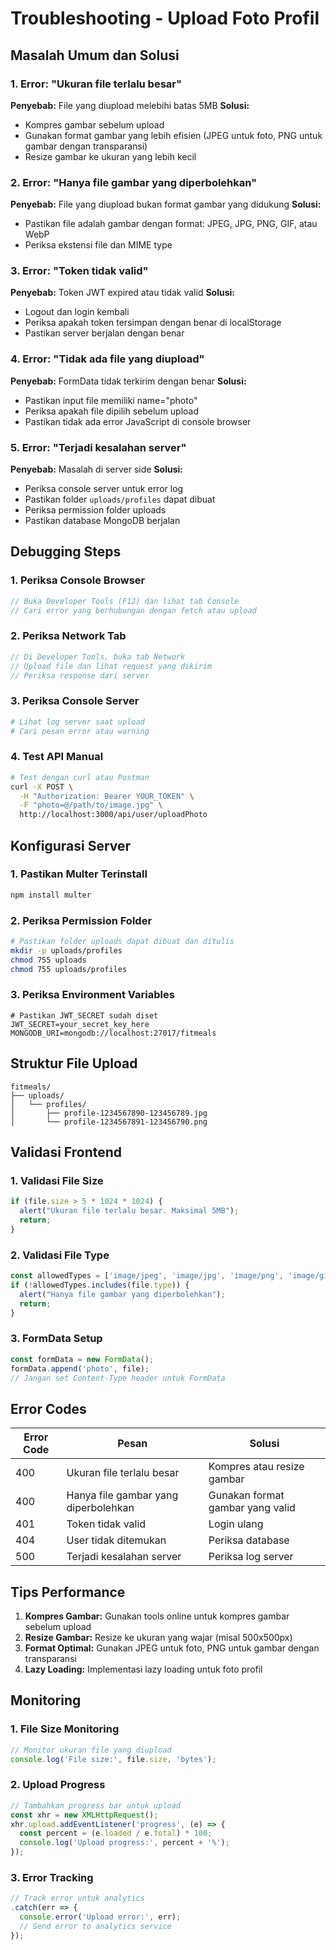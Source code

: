 # Troubleshooting - Upload Foto Profil

## Masalah Umum dan Solusi

### 1. Error: "Ukuran file terlalu besar"
**Penyebab:** File yang diupload melebihi batas 5MB
**Solusi:** 
- Kompres gambar sebelum upload
- Gunakan format gambar yang lebih efisien (JPEG untuk foto, PNG untuk gambar dengan transparansi)
- Resize gambar ke ukuran yang lebih kecil

### 2. Error: "Hanya file gambar yang diperbolehkan"
**Penyebab:** File yang diupload bukan format gambar yang didukung
**Solusi:**
- Pastikan file adalah gambar dengan format: JPEG, JPG, PNG, GIF, atau WebP
- Periksa ekstensi file dan MIME type

### 3. Error: "Token tidak valid"
**Penyebab:** Token JWT expired atau tidak valid
**Solusi:**
- Logout dan login kembali
- Periksa apakah token tersimpan dengan benar di localStorage
- Pastikan server berjalan dengan benar

### 4. Error: "Tidak ada file yang diupload"
**Penyebab:** FormData tidak terkirim dengan benar
**Solusi:**
- Pastikan input file memiliki name="photo"
- Periksa apakah file dipilih sebelum upload
- Pastikan tidak ada error JavaScript di console browser

### 5. Error: "Terjadi kesalahan server"
**Penyebab:** Masalah di server side
**Solusi:**
- Periksa console server untuk error log
- Pastikan folder `uploads/profiles` dapat dibuat
- Periksa permission folder uploads
- Pastikan database MongoDB berjalan

## Debugging Steps

### 1. Periksa Console Browser
```javascript
// Buka Developer Tools (F12) dan lihat tab Console
// Cari error yang berhubungan dengan fetch atau upload
```

### 2. Periksa Network Tab
```javascript
// Di Developer Tools, buka tab Network
// Upload file dan lihat request yang dikirim
// Periksa response dari server
```

### 3. Periksa Console Server
```bash
# Lihat log server saat upload
# Cari pesan error atau warning
```

### 4. Test API Manual
```bash
# Test dengan curl atau Postman
curl -X POST \
  -H "Authorization: Bearer YOUR_TOKEN" \
  -F "photo=@/path/to/image.jpg" \
  http://localhost:3000/api/user/uploadPhoto
```

## Konfigurasi Server

### 1. Pastikan Multer Terinstall
```bash
npm install multer
```

### 2. Periksa Permission Folder
```bash
# Pastikan folder uploads dapat dibuat dan ditulis
mkdir -p uploads/profiles
chmod 755 uploads
chmod 755 uploads/profiles
```

### 3. Periksa Environment Variables
```env
# Pastikan JWT_SECRET sudah diset
JWT_SECRET=your_secret_key_here
MONGODB_URI=mongodb://localhost:27017/fitmeals
```

## Struktur File Upload

```
fitmeals/
├── uploads/
│   └── profiles/
│       ├── profile-1234567890-123456789.jpg
│       └── profile-1234567891-123456790.png
```

## Validasi Frontend

### 1. Validasi File Size
```javascript
if (file.size > 5 * 1024 * 1024) {
  alert("Ukuran file terlalu besar. Maksimal 5MB");
  return;
}
```

### 2. Validasi File Type
```javascript
const allowedTypes = ['image/jpeg', 'image/jpg', 'image/png', 'image/gif', 'image/webp'];
if (!allowedTypes.includes(file.type)) {
  alert("Hanya file gambar yang diperbolehkan");
  return;
}
```

### 3. FormData Setup
```javascript
const formData = new FormData();
formData.append('photo', file);
// Jangan set Content-Type header untuk FormData
```

## Error Codes

| Error Code | Pesan | Solusi |
|------------|-------|--------|
| 400 | Ukuran file terlalu besar | Kompres atau resize gambar |
| 400 | Hanya file gambar yang diperbolehkan | Gunakan format gambar yang valid |
| 401 | Token tidak valid | Login ulang |
| 404 | User tidak ditemukan | Periksa database |
| 500 | Terjadi kesalahan server | Periksa log server |

## Tips Performance

1. **Kompres Gambar:** Gunakan tools online untuk kompres gambar sebelum upload
2. **Resize Gambar:** Resize ke ukuran yang wajar (misal 500x500px)
3. **Format Optimal:** Gunakan JPEG untuk foto, PNG untuk gambar dengan transparansi
4. **Lazy Loading:** Implementasi lazy loading untuk foto profil

## Monitoring

### 1. File Size Monitoring
```javascript
// Monitor ukuran file yang diupload
console.log('File size:', file.size, 'bytes');
```

### 2. Upload Progress
```javascript
// Tambahkan progress bar untuk upload
const xhr = new XMLHttpRequest();
xhr.upload.addEventListener('progress', (e) => {
  const percent = (e.loaded / e.total) * 100;
  console.log('Upload progress:', percent + '%');
});
```

### 3. Error Tracking
```javascript
// Track error untuk analytics
.catch(err => {
  console.error('Upload error:', err);
  // Send error to analytics service
});
``` 